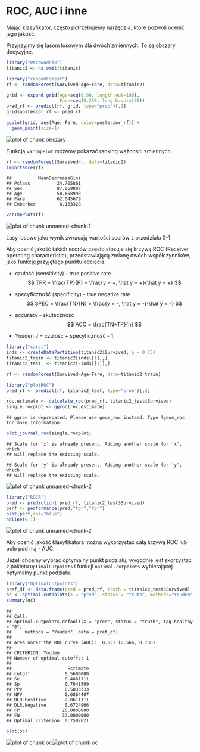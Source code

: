 # ROC, AUC i inne

Mając klasyfikator, często potrzebujemy narzędzia, które pozwoli ocenić jego jakość.

Przyjrzyjmy się lasom losowym dla dwóch zmiennych. To są obszary decyzyjne.


```r
library("Przewodnik")
titanic2 <- na.omit(titanic)

library("randomForest")
rf <- randomForest(Survived~Age+Fare, data=titanic2)

grid <- expand.grid(Age=seq(0,90, length.out=100),
                    Fare=seq(0,250, length.out=100))
pred_rf <- predict(rf, grid, type="prob")[,1]
grid$posterior_rf <- pred_rf

ggplot(grid, aes(Age, Fare, color=posterior_rf)) + 
  geom_point(size=1)
```

![plot of chunk obszary](figure/obszary-1.png)

Funkcją `varImpPlot` możemy pokazać ranking ważności zmiennych. 


```r
rf <- randomForest(Survived~., data=titanic2)
importance(rf)
```

```
##          MeanDecreaseGini
## Pclass          34.705861
## Sex             87.069807
## Age             58.658998
## Fare            62.045679
## Embarked         8.153328
```

```r
varImpPlot(rf)
```

![plot of chunk unnamed-chunk-1](figure/unnamed-chunk-1-1.png)

Lasy losowe jako wynik zwracają wartości scorów z przedziału 0-1. 

Aby ocenić jakość takich scorów często stosuje się krzywą ROC (Receiver operating characteristic), przedstawiającą zmianę dwóch współczynników, jako funkcję przyjętego punktu odcięcia.

* czułość (sensitivity) - true positive rate
$$
TPR = \frac{TP}{P} = \frac{y = +, \hat y = +}{\hat y = +}
$$

* specyficzność (specificity) - true negative rate
$$
SPEC = \frac{TN}{N} = \frac{y = -, \hat y = -}{\hat y = -}
$$

* accuracy - skuteczność
$$
ACC = \frac{TN+TP}{n}
$$

* Youden J = czułość + specyficzność - 1.


```r
library("caret")
inds <- createDataPartition(titanic2$Survived, p = 0.75)
titanic2_train <- titanic2[inds[[1]],]
titanic2_test  <- titanic2[-inds[[1]],]

rf <- randomForest(Survived~Age+Fare, data=titanic2_train)

library("plotROC")
pred_rf <- predict(rf, titanic2_test, type="prob")[,2]

roc.estimate <- calculate_roc(pred_rf, titanic2_test$Survived)
single.rocplot <- ggroc(roc.estimate)
```

```
## ggroc is deprecated. Please use geom_roc instead. Type ?geom_roc for more information.
```

```r
plot_journal_roc(single.rocplot)
```

```
## Scale for 'x' is already present. Adding another scale for 'x', which
## will replace the existing scale.
```

```
## Scale for 'y' is already present. Adding another scale for 'y', which
## will replace the existing scale.
```

![plot of chunk unnamed-chunk-2](figure/unnamed-chunk-2-1.png)

```r
library("ROCR")
pred <- prediction( pred_rf, titanic2_test$Survived)
perf <- performance(pred,"tpr","fpr")
plot(perf,col="blue")
abline(0,1)
```

![plot of chunk unnamed-chunk-2](figure/unnamed-chunk-2-2.png)

Aby ocenić jakość klasyfikatora można wykorzystać całą krzywą ROC lub pole pod nią - AUC.

Jeżeli chcemy wybrać optymalny punkt podziału, wygodnie jest skorzystać z pakietu `OptimalCutpoints` i funkcji `optimal.cutpoints` wybierającej optymalny punkt podziału.


```r
library("OptimalCutpoints")
pref_df <- data.frame(pred = pred_rf, truth = titanic2_test$Survived)
oc <- optimal.cutpoints(X = "pred", status = "truth", methods="Youden", data=pref_df, tag.healthy = "0")
summary(oc)
```

```
## 
## Call:
## optimal.cutpoints.default(X = "pred", status = "truth", tag.healthy = "0", 
##     methods = "Youden", data = pref_df)
## 
## Area under the ROC curve (AUC):  0.651 (0.566, 0.736) 
## 
## CRITERION: Youden
## Number of optimal cutoffs: 1
## 
##                     Estimate
## cutoff             0.5600000
## Se                 0.4861111
## Sp                 0.7641509
## PPV                0.5833333
## NPV                0.6864407
## DLR.Positive       2.0611111
## DLR.Negative       0.6724966
## FP                25.0000000
## FN                37.0000000
## Optimal criterion  0.2502621
```

```r
plot(oc)
```

![plot of chunk oc](figure/oc-1.png)![plot of chunk oc](figure/oc-2.png)

